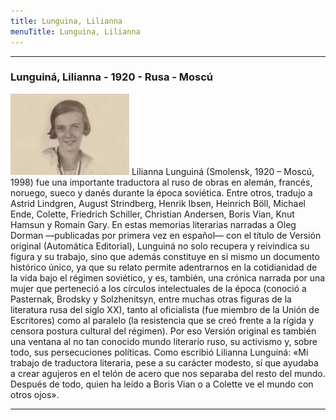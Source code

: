 ```yaml
---
title: Lunguina, Lilianna
menuTitle: Lunguina, Lilianna
---
```

***
### Lunguiná, Lilianna - 1920 - Rusa - Moscú
!["Imagen no encontrada"](LunguinaLilianna.jpg)
Lilianna Lunguiná (Smolensk, 1920 – Moscú, 1998) fue una importante traductora al ruso de obras en alemán, francés, noruego, sueco y danés durante la época soviética. Entre otros, tradujo a Astrid Lindgren, August Strindberg, Henrik Ibsen, Heinrich Böll, Michael Ende, Colette, Friedrich Schiller, Christian Andersen, Boris Vian, Knut Hamsun y Romain Gary. En estas memorias literarias narradas a Oleg Dorman —publicadas por primera vez en español— con el título de Versión original (Automática Editorial), Lunguiná no solo recupera y reivindica su figura y su trabajo, sino que además constituye en sí mismo un documento histórico único, ya que su relato permite adentrarnos en la cotidianidad de la vida bajo el régimen soviético, y es, también, una crónica narrada por una mujer que perteneció a los círculos intelectuales de la época (conoció a Pasternak, Brodsky y Solzhenitsyn, entre muchas otras figuras de la literatura rusa del siglo XX), tanto al oficialista (fue miembro de la Unión de Escritores) como al paralelo (la resistencia que se creó frente a la rígida y censora postura cultural del régimen). Por eso Versión original es también una ventana al no tan conocido mundo literario ruso, su activismo y, sobre todo, sus persecuciones políticas. Como escribió Lilianna Lunguiná: «Mi trabajo de traductora literaria, pese a su carácter modesto, sí que ayudaba a crear agujeros en el telón de acero que nos separaba del resto del mundo. Después de todo, quien ha leído a Boris Vian o a Colette ve el mundo con otros ojos».
***